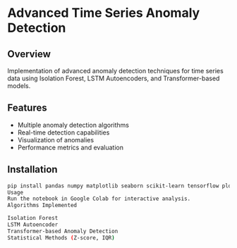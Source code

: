 # Advanced Time Series Anomaly Detection

## Overview
Implementation of advanced anomaly detection techniques for time series data using Isolation Forest, LSTM Autoencoders, and Transformer-based models.

## Features
- Multiple anomaly detection algorithms
- Real-time detection capabilities
- Visualization of anomalies
- Performance metrics and evaluation

## Installation
```bash
pip install pandas numpy matplotlib seaborn scikit-learn tensorflow plotly
Usage
Run the notebook in Google Colab for interactive analysis.
Algorithms Implemented

Isolation Forest
LSTM Autoencoder
Transformer-based Anomaly Detection
Statistical Methods (Z-score, IQR)
